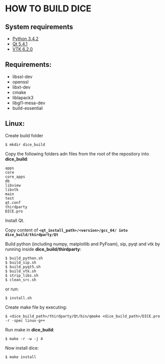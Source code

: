 HOW TO BUILD DICE
=================

System requirements
-------------------

- [Python 3.4.2](https://www.python.org/ftp/python/3.4.2/Python-3.4.2.tar.xz)
- [Qt 5.4.1](http://www.qt.io/download/)
- [VTK 6.2.0](http://www.vtk.org/files/release/6.2/VTK-6.2.0.tar.gz)

Requirements:
-------------

- libssl-dev
- openssl
- libxt-dev
- cmake
- liblapack3
- libgl1-mesa-dev
- build-essential

Linux:
------
Create build folder

    $ mkdir dice_build

Copy the following folders adn files from the root of the repository into **dice_build**:
   
    apps
    core
    core_apps
    db
    libview
    libvtk
    main
    test
    qt.conf
    thirdparty
    DICE.pro
    
Install Qt.

Copy content of **`<qt_install_path>/<version>/gcc_64/ into dice_build/thirdparty/Qt`**

Build python (including numpy, matplotlib and PyFoam), sip, pyqt and vtk by running inside **dice_build/thirdparty**:
    
    $ build_python.sh
    $ build_sip.sh
    $ build_pyqt5.sh
    $ build_vtk.sh
    $ strip_libs.sh
    $ clean_src.sh

or run:
    
    $ install.sh

Create make file by executing:

    $ <dice_build_path>/thirdparty/Qt/bin/qmake <dice_build_path>/DICE.pro -r -spec linux-g++

Run make in **dice_build**:

    $ make -r -w -j 4

Now install dice:

    $ make install
    
